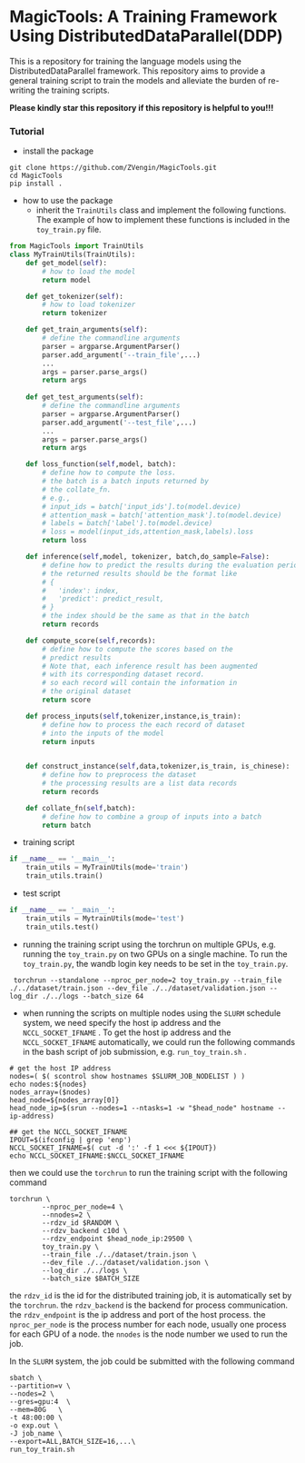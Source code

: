 # MagicTools: A Training Framework Using DistributedDataParallel(DDP)
This is a repository for training the language models 
using the DistributedDataParallel framework.
This repository aims to provide a general training script
to train the models and alleviate the burden of re-writing
the training scripts.

__Please kindly star this repository if this repository 
is helpful to you!!!__

### Tutorial
- install the package
```shell
git clone https://github.com/ZVengin/MagicTools.git
cd MagicTools
pip install .
```

- how to use the package
  - inherit the `TrainUtils` class and implement the following
  functions. The example of how to implement these functions 
  is included in the `toy_train.py` file.
```python
from MagicTools import TrainUtils
class MyTrainUtils(TrainUtils):
    def get_model(self):
        # how to load the model
        return model

    def get_tokenizer(self):
        # how to load tokenizer
        return tokenizer

    def get_train_arguments(self):
        # define the commandline arguments
        parser = argparse.ArgumentParser()
        parser.add_argument('--train_file',...)
        ...
        args = parser.parse_args()
        return args
    
    def get_test_arguments(self):
        # define the commandline arguments
        parser = argparse.ArgumentParser()
        parser.add_argument('--test_file',...)
        ...
        args = parser.parse_args()
        return args

    def loss_function(self,model, batch):
        # define how to compute the loss.
        # the batch is a batch inputs returned by
        # the collate_fn.
        # e.g., 
        # input_ids = batch['input_ids'].to(model.device)
        # attention_mask = batch['attention_mask'].to(model.device)
        # labels = batch['label'].to(model.device)
        # loss = model(input_ids,attention_mask,labels).loss
        return loss

    def inference(self,model, tokenizer, batch,do_sample=False):
        # define how to predict the results during the evaluation period
        # the returned results should be the format like
        # {
        #   'index': index,
        #   'predict': predict_result,
        # }
        # the index should be the same as that in the batch
        return records

    def compute_score(self,records):
        # define how to compute the scores based on the
        # predict results
        # Note that, each inference result has been augmented 
        # with its corresponding dataset record.
        # so each record will contain the information in 
        # the original dataset
        return score

    def process_inputs(self,tokenizer,instance,is_train):
        # define how to process the each record of dataset
        # into the inputs of the model
        return inputs
        

    def construct_instance(self,data,tokenizer,is_train, is_chinese):
        # define how to preprocess the dataset
        # the processing results are a list data records
        return records

    def collate_fn(self,batch):
        # define how to combine a group of inputs into a batch
        return batch
```

- training script
```python
if __name__ == '__main__':
    train_utils = MyTrainUtils(mode='train')
    train_utils.train()
```

- test script
```python
if __name__ == '__main__':
    train_utils = MytrainUtils(mode='test')
    train_utils.test()
```

- running the training script using the torchrun on
multiple GPUs, e.g. running the `toy_train.py` on two GPUs
on a single machine. To run the `toy_train.py`, the wandb login
key needs to be set in the `toy_train.py`.
```shell
 torchrun --standalone --nproc_per_node=2 toy_train.py --train_file ./../dataset/train.json --dev_file ./../dataset/validation.json --log_dir ./../logs --batch_size 64
 ```

- when running the scripts on multiple nodes using the `SLURM` schedule system, 
we need specify the host ip address and the `NCCL_SOCKET_IFNAME` . To get the host ip address
and the `NCCL_SOCKET_IFNAME` automatically, we could run the following commands in 
the bash script of job submission, e.g. `run_toy_train.sh` .
```shell
# get the host IP address
nodes=( $( scontrol show hostnames $SLURM_JOB_NODELIST ) )
echo nodes:${nodes}
nodes_array=($nodes)
head_node=${nodes_array[0]}
head_node_ip=$(srun --nodes=1 --ntasks=1 -w "$head_node" hostname --ip-address)

## get the NCCL_SOCKET_IFNAME
IPOUT=$(ifconfig | grep 'enp')
NCCL_SOCKET_IFNAME=$( cut -d ':' -f 1 <<< ${IPOUT})
echo NCCL_SOCKET_IFNAME:$NCCL_SOCKET_IFNAME
```
then we could use the `torchrun` to run the training script with the following command
```shell
torchrun \
        --nproc_per_node=4 \
        --nnodes=2 \
        --rdzv_id $RANDOM \
        --rdzv_backend c10d \
        --rdzv_endpoint $head_node_ip:29500 \
        toy_train.py \
        --train_file ./../dataset/train.json \
        --dev_file ./../dataset/validation.json \
        --log_dir ./../logs \
        --batch_size $BATCH_SIZE
```
the `rdzv_id` is the id for the distributed training job, 
it is automatically set by the `torchrun`.
the `rdzv_backend` is the backend for process communication.
the `rdzv_endpoint` is the ip address and port of the host
process.
the `nproc_per_node` is the process number for each node,
usually one process for each GPU of a node.
the `nnodes` is the node number we used to run the job.

In the `SLURM` system, the job could be submitted with the 
following command
```shell
sbatch \
--partition=v \
--nodes=2 \
--gres=gpu:4  \
--mem=80G   \
-t 48:00:00 \
-o exp.out \
-J job_name \
--export=ALL,BATCH_SIZE=16,...\
run_toy_train.sh
```